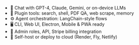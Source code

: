 - 🧠 Chat with GPT-4, Claude, Gemini, or on-device LLMs
- 🔌 Plugin tools: search, shell, PDF QA, web scrape, memory
- ⚙️ Agent orchestration: LangChain-style flows
- 🖥️ CLI, Web UI, Electron, Mobile & PWA ready
- 🔐 Admin roles, API, Stripe billing integration
- 🚀 Self-host or deploy to cloud (Render, Fly, Netlify)